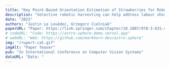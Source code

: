```yaml
---
title: "Key Point-Based Orientation Estimation of Strawberries for Robotic Fruit Picking"
description: "Selective robotic harvesting can help address labour shortages affecting modern global agriculture. For an accurate and efficient picking process, a robotic harvester requires the precise location and orientation of the fruit to effectively plan the trajectory of the end effector. The current methods for estimating fruit orientation employ either complete 3D information registered from multiple views or rely on fully-supervised learning techniques, requiring difficult-to-obtain manual annotation of the reference orientation. In this paper, we introduce a novel key-point-based fruit orientation estimation method for the prediction of 3D orientation from 2D images directly. The proposed technique can work without full 3D orientation annotations but can also exploit such information for improved accuracy. We evaluate our work on two separate datasets of strawberry images obtained from real-world scenarios. Our method achieves state-of-the-art performance with an average error as low as , improving predictions by 30% compared to previous work presented in [17]. Furthermore, our method is suited for real-time robotic applications with fast inference times of 30 ms."
date: "2023"
authors: "Justin Le Louëdec, Grzegorz Cielniak"
paperURL: "Paper: https://link.springer.com/chapter/10.1007/978-3-031-44137-0_13"
# codeURL: "Code: https://astro-sphere-demo.vercel.app"
# webURL: "Web: https://github.com/markhorn-dev/astro-sphere"
img: "/rupert-cat.gif"
imgAlt: "Paper Teaser"
pub: "In International Conference on Computer Vision Systems"
dataURL: "Data: "
---
```


